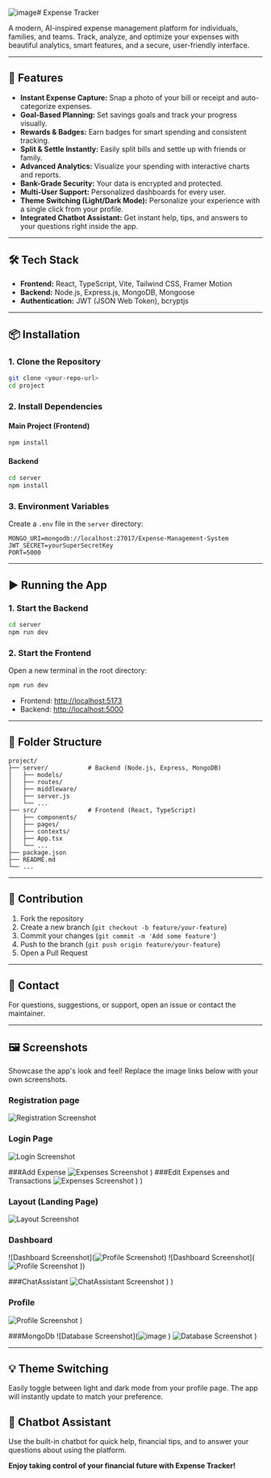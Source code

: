 ![image](https://github.com/user-attachments/assets/6371b862-bab2-4895-b1bc-7092d3548cb9)# Expense Tracker

A modern, AI-inspired expense management platform for individuals, families, and teams. Track, analyze, and optimize your expenses with beautiful analytics, smart features, and a secure, user-friendly interface.

---

## 🚀 Features
- **Instant Expense Capture:** Snap a photo of your bill or receipt and auto-categorize expenses.
- **Goal-Based Planning:** Set savings goals and track your progress visually.
- **Rewards & Badges:** Earn badges for smart spending and consistent tracking.
- **Split & Settle Instantly:** Easily split bills and settle up with friends or family.
- **Advanced Analytics:** Visualize your spending with interactive charts and reports.
- **Bank-Grade Security:** Your data is encrypted and protected.
- **Multi-User Support:** Personalized dashboards for every user.
- **Theme Switching (Light/Dark Mode):** Personalize your experience with a single click from your profile.
- **Integrated Chatbot Assistant:** Get instant help, tips, and answers to your questions right inside the app.

---

## 🛠️ Tech Stack
- **Frontend:** React, TypeScript, Vite, Tailwind CSS, Framer Motion
- **Backend:** Node.js, Express.js, MongoDB, Mongoose
- **Authentication:** JWT (JSON Web Token), bcryptjs

---

## 📦 Installation

### 1. Clone the Repository
```bash
git clone <your-repo-url>
cd project
```

### 2. Install Dependencies
#### Main Project (Frontend)
```bash
npm install
```
#### Backend
```bash
cd server
npm install
```

### 3. Environment Variables
Create a `.env` file in the `server` directory:
```
MONGO_URI=mongodb://localhost:27017/Expense-Management-System
JWT_SECRET=yourSuperSecretKey
PORT=5000
```

---

## ▶️ Running the App

### 1. Start the Backend
```bash
cd server
npm run dev
```

### 2. Start the Frontend
Open a new terminal in the root directory:
```bash
npm run dev
```

- Frontend: [http://localhost:5173](http://localhost:5173)
- Backend: [http://localhost:5000](http://localhost:5000)

---

## 📁 Folder Structure
```
project/
├── server/           # Backend (Node.js, Express, MongoDB)
│   ├── models/
│   ├── routes/
│   ├── middleware/
│   ├── server.js
│   └── ...
├── src/              # Frontend (React, TypeScript)
│   ├── components/
│   ├── pages/
│   ├── contexts/
│   ├── App.tsx
│   └── ...
├── package.json
├── README.md
└── ...
```

---

## 📝 Contribution
1. Fork the repository
2. Create a new branch (`git checkout -b feature/your-feature`)
3. Commit your changes (`git commit -m 'Add some feature'`)
4. Push to the branch (`git push origin feature/your-feature`)
5. Open a Pull Request

---

## 📧 Contact
For questions, suggestions, or support, open an issue or contact the maintainer.

---

## 🖼️ Screenshots

Showcase the app's look and feel! Replace the image links below with your own screenshots.

### Registration page 
![Registration Screenshot](![image](https://github.com/user-attachments/assets/4867d64f-6458-463e-903b-c6c5b2200e4c)
)

### Login Page 
![Login Screenshot](![image](https://github.com/user-attachments/assets/755d3638-090a-48aa-87a3-2339337afa2a)
)

###Add Expense
![Expenses Screenshot](![image](https://github.com/user-attachments/assets/c2b55a9c-4e10-4104-b2b2-b7c20c8a1a0c)
)
)
###Edit Expenses and Transactions
![Expenses Screenshot](![image](https://github.com/user-attachments/assets/1bdc11d5-890a-4d06-a3b5-19ae192ef555)
)
)
)



### Layout (Landing Page)
![Layout Screenshot](screenshots/layout.png)



### Dashboard
![Dashboard Screenshot](![Profile Screenshot](![image](https://github.com/user-attachments/assets/7a7c361c-6fd2-4ba4-afb6-1efe216fd320)
))
![Dashboard Screenshot](![Profile Screenshot](![image](https://github.com/user-attachments/assets/36e9ae76-6725-4b49-873a-0689570a9254)
)
))

 
###ChatAssistant
![ChatAssistant Screenshot](![image](https://github.com/user-attachments/assets/7011160a-7334-4b9b-923b-80d6e3936a1d)
)
)
)


### Profile
![Profile Screenshot](![image](https://github.com/user-attachments/assets/1cb43fd4-5d1b-47b5-a842-2471bff3f91d)
)
)


###MongoDb
![Database Screenshot](![image](![image](https://github.com/user-attachments/assets/bd341511-cd3e-43d3-a657-b20fc3408653)
)
)
![Database Screenshot](![image](https://github.com/user-attachments/assets/c836b3c7-697b-4d94-b7c8-d9ba31ad9e39)
)
)



---

## 💡 Theme Switching
Easily toggle between light and dark mode from your profile page. The app will instantly update to match your preference.

## 🤖 Chatbot Assistant
Use the built-in chatbot for quick help, financial tips, and to answer your questions about using the platform.

**Enjoy taking control of your financial future with Expense Tracker!** 
